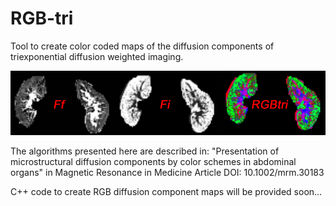 # RGB-tri
Tool to create color coded maps of the diffusion components of triexponential diffusion weighted imaging.

![](assets/color-kidney1.png)

The algorithms presented here are described in: 
"Presentation of microstructural diffusion components by color schemes in abdominal organs" in Magnetic Resonance in Medicine 
Article DOI: 10.1002/mrm.30183

C++ code to create RGB diffusion component maps will be provided soon...

